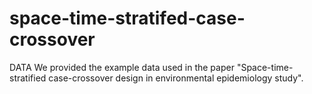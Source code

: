 # space-time-stratifed-case-crossover
DATA
We provided the example data used in the paper "Space-time-stratified case-crossover design in environmental epidemiology study".
